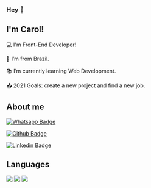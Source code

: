 ### Hey 👋

<!--
**carollbs/carollbs** is a ✨ _special_ ✨ repository because its `README.md` (this file) appears on your GitHub profile.

Here are some ideas to get you started:

- 🔭 I’m currently working on ...
- 🌱 I’m currently learning ...
- 👯 I’m looking to collaborate on ...
- 🤔 I’m looking for help with ...
- 💬 Ask me about ...
- 📫 How to reach me: ...
- 😄 Pronouns: ...
- ⚡ Fun fact: ...
-->
## I'm Carol!

 

:computer: I'm Front-End Developer!

:house_with_garden: I’m from Brazil.

:books: I’m currently learning Web Development.

:outbox_tray: 2021 Goals: create a new project and find a new job.

## About me

[![Whatsapp Badge](https://img.shields.io/badge/WhatsApp-25D366?style=for-the-badge&logo=whatsapp&logoColor=white=https://wa.me/5575992707627)](https://wa.me/5575992707627)

[![Github Badge](https://img.shields.io/badge/GitHub-100000?style=for-the-badge&logo=github&logoColor=white=https://github.com/carollbs)](https://github.com/carollbs)

[![Linkedin Badge](https://img.shields.io/badge/LinkedIn-0077B5?style=for-the-badge&logo=linkedin&logoColor=white=https://www.linkedin.com/in/caroldasilvaborges/)]( https://www.linkedin.com/in/caroldasilvaborges/)

## Languages

<img src= "https://img.shields.io/badge/HTML5-E34F26?style=for-the-badge&logo=html5&logoColor=white=">
<img src= "https://img.shields.io/badge/CSS3-1572B6?style=for-the-badge&logo=css3&logoColor=white">
<img src= "https://img.shields.io/badge/JavaScript-323330?style=for-the-badge&logo=javascript&logoColor=F7DF1E">


